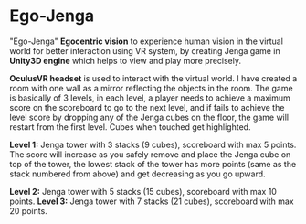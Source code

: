 # Ego-Jenga
"Ego-Jenga"
**Egocentric vision** to experience human vision in the virtual world for better interaction using VR system, by creating Jenga game in **Unity3D engine** which helps to view and play more precisely.

**OculusVR headset** is used to interact with the virtual world. I have created a room with one wall as a mirror reflecting the objects in the room. The game is basically of 3 levels, in each level, a player needs to achieve a maximum score on the scoreboard to go to the next level, and if fails to achieve the level score by dropping any of the Jenga cubes on the floor, the game will restart from the first level. Cubes when touched get highlighted.

**Level 1:** Jenga tower with 3 stacks (9 cubes), scoreboard with max 5 points. The score will increase as you safely remove and place the Jenga cube on top of the tower, the lowest stack of the tower has more points (same as the stack numbered from above) and get decreasing as you go upward.

**Level 2:** Jenga tower with 5 stacks (15 cubes), scoreboard with max 10 points.
**Level 3:** Jenga tower with 7 stacks (21 cubes), scoreboard with max 20 points.


